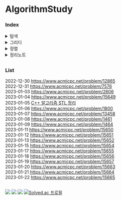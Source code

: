 # AlgorithmStudy

### Index
<details>
  <summary>
    탐색
  </summary>
  <div>
    2022-12-30 https://www.acmicpc.net/problem/12865 <br>
    2022-12-31 https://www.acmicpc.net/problem/7576 <br>
    2023-01-03 https://www.acmicpc.net/problem/2606 <br>
    2023-01-04 https://www.acmicpc.net/problem/15649 <br>
    2023-01-11 https://www.acmicpc.net/problem/15650 <br>
    2023-01-12 https://www.acmicpc.net/problem/15651 <br>
    2023-01-13 https://www.acmicpc.net/problem/15652 <br>
    2023-01-15 https://www.acmicpc.net/problem/15654 <br>
    2023-01-17 https://www.acmicpc.net/problem/15655 <br>
    2023-01-18 https://www.acmicpc.net/problem/15656 <br>
    2023-01-19 https://www.acmicpc.net/problem/15657 <br>
    2023-01-20 https://www.acmicpc.net/problem/15663 <br>
    2023-01-21 https://www.acmicpc.net/problem/15664 <br>
    2023-01-22 https://www.acmicpc.net/problem/15665 <br>
  </div>
</details>

<details>
  <summary>
    그리디
  </summary>
  <div>
    2023-01-06 https://www.acmicpc.net/problem/1800 <br>
    2023-01-07 https://www.acmicpc.net/problem/13458 <br>
    2023-01-08 https://www.acmicpc.net/problem/1461 <br>
    2023-01-09 https://www.acmicpc.net/problem/1464 <br>
  </div>
</details>

<details>
  <summary>
    정렬
  </summary>
  <div>

  </div>
</details>

<details>
  <summary>
    정리노트
  </summary>
  <div>
    2023-01-05  <a href="https://github.com/ongsiru/AlgorithmStudy/blob/master/2023-01-05/2023-01-05.cpp">C++ 알고리즘 STL 정리</a> <br>
  </div>
</details>

##
### List
  2022-12-30 https://www.acmicpc.net/problem/12865 <br>
  2022-12-31 https://www.acmicpc.net/problem/7576 <br>
  2023-01-03 https://www.acmicpc.net/problem/2606 <br>
  2023-01-04 https://www.acmicpc.net/problem/15649 <br>
  2023-01-05  <a href="https://github.com/ongsiru/AlgorithmStudy/blob/master/2023-01-05/2023-01-05.cpp">C++ 알고리즘 STL 정리</a> <br>
  2023-01-06 https://www.acmicpc.net/problem/1800 <br>
  2023-01-07 https://www.acmicpc.net/problem/13458 <br>
  2023-01-08 https://www.acmicpc.net/problem/1461 <br>
  2023-01-09 https://www.acmicpc.net/problem/1464 <br>
  2023-01-11 https://www.acmicpc.net/problem/15650 <br>
  2023-01-12 https://www.acmicpc.net/problem/15651 <br>
  2023-01-13 https://www.acmicpc.net/problem/15652 <br>
  2023-01-15 https://www.acmicpc.net/problem/15654 <br>
  2023-01-17 https://www.acmicpc.net/problem/15655 <br>
  2023-01-18 https://www.acmicpc.net/problem/15656 <br>
  2023-01-19 https://www.acmicpc.net/problem/15657 <br>
  2023-01-20 https://www.acmicpc.net/problem/15663 <br>
  2023-01-21 https://www.acmicpc.net/problem/15664 <br>
  2023-01-22 https://www.acmicpc.net/problem/15665 <br>  
  
##
<a href="#"><img src="https://hits.seeyoufarm.com/api/count/incr/badge.svg?url=https%3A%2F%2Fgithub.com%2Fongsiru%2FAlgorithmStudy&count_bg=%23FF8D8D&title_bg=%23FF8D8D&icon=&icon_color=%23FFFFFF&title=+Visit&edge_flat=flase"/></a>
<a href="#"><img src="https://img.shields.io/badge/C++-00599C?style=flat-round&logo=C%2B%2B&logoColor=white"/></a>
<a href="#"><img src="https://img.shields.io/badge/VisualStudio-DD5BDD?style=flat-round&logo=visualstudio&logoColor=white"/></a>
[![Solved.ac
프로필](http://mazassumnida.wtf/api/mini/generate_badge?boj=gusdnr3548)](https://solved.ac/gusdnr3548)

